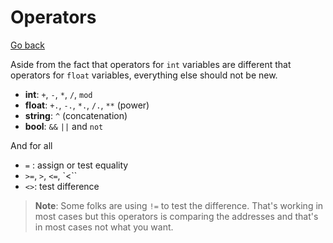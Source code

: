 # Operators

[Go back](..)

Aside from the fact that operators for ``int`` variables are different that
operators for ``float`` variables, everything else should not be new.

* **int**: ``+``, `-`, `*`, `/`, `mod`
* **float**: `+.`, `-.`, `*.`, `/.`, `**` (power)
* **string**: `^` (concatenation)
* **bool**: `&&` `||` and `not`

And for all

* ``=`` : assign or test equality
* ``>=``, ``>``, ``<=``, `<``
* ``<>``: test difference

> **Note**: Some folks are using `!=` to test the difference. That's working in most cases
> but this operators is comparing the addresses and that's in most cases not what
> you want.